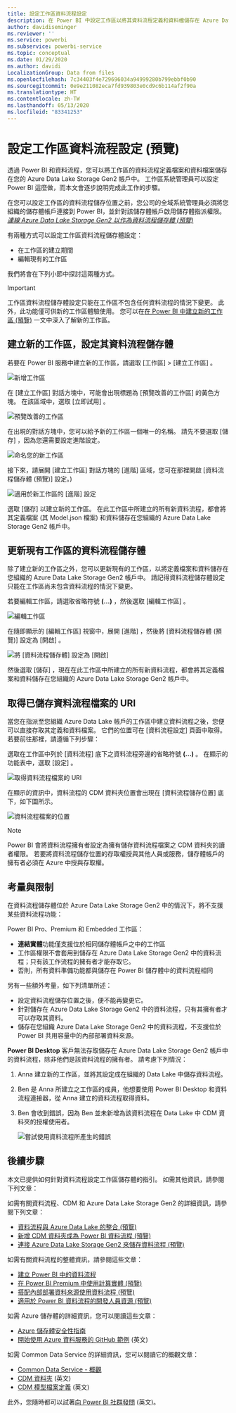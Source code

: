 ```yaml
---
title: 設定工作區資料流程設定
description: 在 Power BI 中設定工作區以將其資料流程定義和資料檔儲存在 Azure Data Lake Storage Gen2 中
author: davidiseminger
ms.reviewer: ''
ms.service: powerbi
ms.subservice: powerbi-service
ms.topic: conceptual
ms.date: 01/29/2020
ms.author: davidi
LocalizationGroup: Data from files
ms.openlocfilehash: 7c34403f4e729696034a94999280b799ebbf0b90
ms.sourcegitcommit: 0e9e211082eca7fd939803e0cd9c6b114af2f90a
ms.translationtype: HT
ms.contentlocale: zh-TW
ms.lasthandoff: 05/13/2020
ms.locfileid: "83341253"
---
```

# <a name="configure-workspace-dataflow-settings-preview"></a>設定工作區資料流程設定 (預覽)

透過 Power BI 和資料流程，您可以將工作區的資料流程定義檔案和資料檔案儲存在您的 Azure Data Lake Storage Gen2 帳戶中。 工作區系統管理員可以設定 Power BI 這麼做，而本文會逐步說明完成此工作的步驟。 

在您可以設定工作區的資料流程儲存位置之前，您公司的全域系統管理員必須將您組織的儲存體帳戶連接到 Power BI，並針對該儲存體帳戶啟用儲存體指派權限。 *[連線 Azure Data Lake Storage Gen2 以作為資料流程儲存體 (預覽)](service-dataflows-connect-azure-data-lake-storage-gen2.md)* 

有兩種方式可以設定工作區資料流程儲存體設定： 

* 在工作區的建立期間
* 編輯現有的工作區

我們將會在下列小節中探討這兩種方式。 

> [!IMPORTANT]
> 工作區資料流程儲存體設定只能在工作區不包含任何資料流程的情況下變更。 此外，此功能僅可供新的工作區體驗使用。 您可以在[在 Power BI 中建立新的工作區 (預覽)](../collaborate-share/service-create-the-new-workspaces.md) 一文中深入了解新的工作區。

## <a name="create-a-new-workspace-configure-its-dataflow-storage"></a>建立新的工作區，設定其資料流程儲存體

若要在 Power BI 服務中建立新的工作區，請選取 [工作區] > [建立工作區]  。

![新增工作區](media/service-dataflows-configure-workspace-storage-settings/dataflow-storage-settings_01.jpg)

在 [建立工作區] 對話方塊中，可能會出現標題為 [預覽改善的工作區]  的黃色方塊。 在該區域中，選取 [立即試用]  。

![預覽改善的工作區](media/service-dataflows-configure-workspace-storage-settings/dataflow-storage-settings_02.jpg)

在出現的對話方塊中，您可以給予新的工作區一個唯一的名稱。 請先不要選取 [儲存]  ，因為您還需要設定進階設定。

![命名您的新工作區](media/service-dataflows-configure-workspace-storage-settings/dataflow-storage-settings_03.jpg)

接下來，請展開 [建立工作區]  對話方塊的 [進階]  區域，您可在那裡開啟 [資料流程儲存體 (預覽)]  設定。)

![適用於新工作區的 [進階] 設定](media/service-dataflows-configure-workspace-storage-settings/dataflow-storage-settings_04.jpg)

選取 [儲存]  以建立新的工作區。 在此工作區中所建立的所有新資料流程，都會將其定義檔案 (其 Model.json 檔案) 和資料儲存在您組織的 Azure Data Lake Storage Gen2 帳戶中。 

## <a name="update-dataflow-storage-for-an-existing-workspace"></a>更新現有工作區的資料流程儲存體

除了建立新的工作區之外，您可以更新現有的工作區，以將定義檔案和資料儲存在您組織的 Azure Data Lake Storage Gen2 帳戶中。 請記得資料流程儲存體設定只能在工作區尚未包含資料流程的情況下變更。

若要編輯工作區，請選取省略符號 **(…)** ，然後選取 [編輯工作區]  。 

![編輯工作區](media/service-dataflows-configure-workspace-storage-settings/dataflow-storage-settings_05.jpg)

在隨即顯示的 [編輯工作區]  視窗中，展開 [進階]  ，然後將 [資料流程儲存體 (預覽)]  設定為 [開啟]  。 

![將 [資料流程儲存體] 設定為 [開啟]](media/service-dataflows-configure-workspace-storage-settings/dataflow-storage-settings_06.jpg)

然後選取 [儲存]  ，現在在此工作區中所建立的所有新資料流程，都會將其定義檔案和資料儲存在您組織的 Azure Data Lake Storage Gen2 帳戶中。


## <a name="get-the-uri-of-stored-dataflow-files"></a>取得已儲存資料流程檔案的 URI

當您在指派至您組織 Azure Data Lake 帳戶的工作區中建立資料流程之後，您便可以直接存取其定義和資料檔案。 它們的位置可在 [資料流程設定]  頁面中取得。 若要前往那裡，請遵循下列步驟：

選取在工作區中列於 [資料流程]  底下之資料流程旁邊的省略符號 **(...)** 。 在顯示的功能表中，選取 [設定]  。

![取得資料流程檔案的 URI](media/service-dataflows-configure-workspace-storage-settings/dataflow-storage-settings_07.jpg)

在顯示的資訊中，資料流程的 CDM 資料夾位置會出現在 [資料流程儲存位置]  底下，如下圖所示。

![資料流程檔案的位置](media/service-dataflows-configure-workspace-storage-settings/dataflow-storage-settings_08.jpg)

> [!NOTE]
> Power BI 會將資料流程擁有者設定為擁有儲存資料流程檔案之 CDM 資料夾的讀者權限。 若要將資料流程儲存位置的存取權授與其他人員或服務，儲存體帳戶的擁有者必須在 Azure 中授與存取權。



## <a name="considerations-and-limitations"></a>考量與限制

在資料流程儲存體位於 Azure Data Lake Storage Gen2 中的情況下，將不支援某些資料流程功能： 

Power BI Pro、Premium 和 Embedded 工作區：
* **連結實體**功能僅支援位於相同儲存體帳戶之中的工作區
* 工作區權限不會套用到儲存在 Azure Data Lake Storage Gen2 中的資料流程；只有該工作流程的擁有者才能存取它。
* 否則，所有資料準備功能都與儲存在 Power BI 儲存體中的資料流程相同


另有一些額外考量，如下列清單所述：

* 設定資料流程儲存位置之後，便不能再變更它。
* 針對儲存在 Azure Data Lake Storage Gen2 中的資料流程，只有其擁有者才可以存取其資料。
* 儲存在您組織 Azure Data Lake Storage Gen2 中的資料流程，不支援位於 Power BI 共用容量中的內部部署資料來源。

**Power BI Desktop** 客戶無法存取儲存在 Azure Data Lake Storage Gen2 帳戶中的資料流程，除非他們是該資料流程的擁有者。 請考慮下列情況：

1.  Anna 建立新的工作區，並將其設定成在組織的 Data Lake 中儲存資料流程。
2.  Ben 是 Anna 所建立之工作區的成員，他想要使用 Power BI Desktop 和資料流程連接器，從 Anna 建立的資料流程取得資料。
3.  Ben 會收到錯誤，因為 Ben 並未新增為該資料流程在 Data Lake 中 CDM 資料夾的授權使用者。

    ![嘗試使用資料流程所產生的錯誤](media/service-dataflows-configure-workspace-storage-settings/dataflow-storage-settings_08.jpg)


## <a name="next-steps"></a>後續步驟

本文已提供如何針對資料流程設定工作區儲存體的指引。 如需其他資訊，請參閱下列文章：

如需有關資料流程、CDM 和 Azure Data Lake Storage Gen2 的詳細資訊，請參閱下列文章：

* [資料流程與 Azure Data Lake 的整合 (預覽)](service-dataflows-azure-data-lake-integration.md)
* [新增 CDM 資料夾成為 Power BI 資料流程 (預覽)](service-dataflows-add-cdm-folder.md)
* [連接 Azure Data Lake Storage Gen2 來儲存資料流程 (預覽)](service-dataflows-connect-azure-data-lake-storage-gen2.md)

如需有關資料流程的整體資訊，請參閱這些文章：

* [建立 Power BI 中的資料流程](service-dataflows-create-use.md)
* [在 Power BI Premium 中使用計算實體 (預覽)](service-dataflows-computed-entities-premium.md)
* [搭配內部部署資料來源使用資料流程 (預覽)](service-dataflows-on-premises-gateways.md)
* [適用於 Power BI 資料流程的開發人員資源 (預覽)](service-dataflows-developer-resources.md)

如需 Azure 儲存體的詳細資訊，您可以閱讀這些文章：

* [Azure 儲存體安全性指南](https://docs.microsoft.com/azure/storage/common/storage-security-guide)
* [開始使用 Azure 資料服務的 GitHub 範例](https://aka.ms/cdmadstutorial) \(英文\)

如需 Common Data Service 的詳細資訊，您可以閱讀它的概觀文章：

* [Common Data Service - 概觀](https://docs.microsoft.com/powerapps/common-data-model/overview)
* [CDM 資料夾](https://go.microsoft.com/fwlink/?linkid=2045304) \(英文\)
* [CDM 模型檔案定義](https://go.microsoft.com/fwlink/?linkid=2045521) \(英文\)

此外，您隨時都可以試著[向 Power BI 社群發問](https://community.powerbi.com/) \(英文\)。
